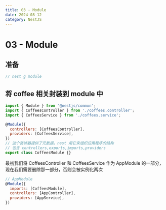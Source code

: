 ```yaml
---
title: 03 - Module
date: 2024-08-12
category: NestJS
---
```


# 03 - Module
## 准备

```javascript
// nest g module
```

## 将 coffee 相关封装到 module 中

```javascript
import { Module } from '@nestjs/common';
import { CoffeesController } from './coffees.controller';
import { CoffeesService } from './coffees.service';

@Module({
  controllers: [CoffeesController],
  providers: [CoffeesService],
})
// 这个装饰器提供了元数据，nest 用它来组织应用程序的结构
// 包含 controllers,exports,imports,providers
export class CoffeesModule {}
```

最初我们将 CoffeesController 和 CoffeesService 作为 AppModule 的一部分，现在我们需要删除那一部分，否则会被实例化两次

```javascript
// AppModule
@Module({
  imports: [CoffeesModule],
  controllers: [AppController],
  providers: [AppService],   
})
```
